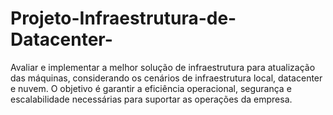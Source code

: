 # Projeto-Infraestrutura-de-Datacenter-
Avaliar  e  implementar  a  melhor  solução  de  infraestrutura  para  atualização  das  máquinas,  considerando  os  cenários  de  infraestrutura  local,  datacenter  e  nuvem.  O  objetivo  é  garantir  a  eficiência  operacional,  segurança  e  escalabilidade  necessárias  para  suportar as operações da empresa.
